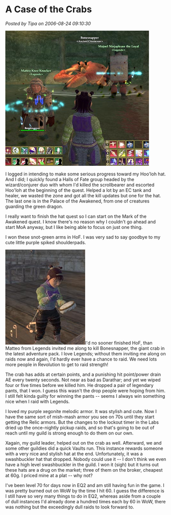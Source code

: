 # A Case of the Crabs

*Posted by Tipa on 2006-08-24 09:10:30*

![Bonesnapper](../../../uploads/2006/08/crab.jpg)

I logged in intending to make some serious progress toward my Hoo'loh hat. And I did; I quickly found a Halls of Fate group headed by the wizard/conjurer duo with whom I'd killed the scrollbearer and escorted Hoo'loh at the beginning of the quest. Helped a lot by an EC tank and healer, we wasted the zone and got all the kill updates but one for the hat. The last one is in the Palace of the Awakened, from one of creatures guarding the green dragon.

I really want to finish the hat quest so I can start on the Mark of the Awakened quest. I know there's no reason why I couldn't go ahead and start MoA anyway, but I like being able to focus on just one thing.

I won these snot-green arms in HoF. I was very sad to say goodbye to my cute little purple spiked shoulderpads.

![Motley Armor](../../../uploads/2006/08/tailor.jpg)I'd no sooner finished HoF, than Matteo from Legends invited me along to kill Bonesnapper, the giant crab in the latest adventure pack. I love Legends; without them inviting me along on raids now and again, I'd hardly ever have a chance to raid. We need lots more people in Revolution to get to raid strength!

The crab has adds at certain points, and a punishing hit point/power drain AE every twenty seconds. Not near as bad as Darathar; and yet we wiped four or five times before we killed him. He dropped a pair of legendary pants, that I won. I guess this wasn't the drop people were hoping from him. I still felt kinda guilty for winning the pants -- seems I always win something nice when I raid with Legends.

I loved my purple xegonite melodic armor. It was stylish and cute. Now I have the same sort of mish-mash armor you see on 70s until they start getting the Relic armors. But the changes to the lockout timer in the Labs dried up the once-nightly pickup raids, and so that's going to be out of reach until my guild is strong enough to do them on our own.

Xagain, my guild leader, helped out on the crab as well. Afterward, we and some other guildies did a quick Vaults run. This instance rewards someone with a very nice and stylish hat at the end. Unfortunately, it was a swashbuckler hat that dropped. Nobody could use it -- I don't think we even have a high level swashbuckler in the guild. I won it (sigh) but it turns out these hats are a drug on the market; three of them on the broker, cheapest at 60g. I priced mine at a plat -- why not?

I've been level 70 for days now in EQ2 and am still having fun in the game. I was pretty burned out on WoW by the time I hit 60. I guess the difference is I still have so very many things to do in EQ2, whereas aside from a couple of dull instances I'd already done a hundred times each by 60 in WoW, there was nothing but the exceedingly dull raids to look forward to.
